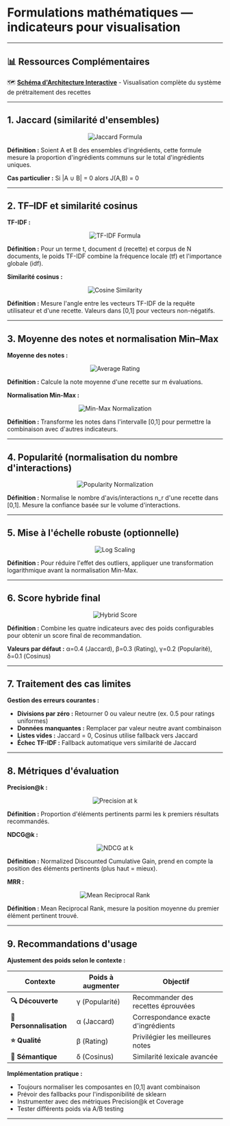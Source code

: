 # Formulations mathématiques — indicateurs pour visualisation

---

## 📊 Ressources Complémentaires

🗺️ **[Schéma d'Architecture Interactive](https://htmlpreview.github.io/?https://github.com/Mangetamain/mangetamain/blob/main/docs/recipe_script_diagram.html)** - Visualisation complète du système de prétraitement des recettes

---

## 1. Jaccard (similarité d'ensembles)

<p align="center">
<img src="https://latex.codecogs.com/svg.latex?\color{white}J(A,B)=\frac{|A\cap%20B|}{|A\cup%20B|}" alt="Jaccard Formula"/>
</p>

**Définition :** Soient A et B des ensembles d'ingrédients, cette formule mesure la proportion d'ingrédients communs sur le total d'ingrédients uniques.

**Cas particulier :** Si |A ∪ B| = 0 alors J(A,B) = 0

---

## 2. TF–IDF et similarité cosinus

**TF-IDF :**
<p align="center">
<img src="https://latex.codecogs.com/svg.latex?\color{white}w_{t,d}=\mathrm{tf}_{t,d}\times\mathrm{idf}_t" alt="TF-IDF Formula"/>
</p>

**Définition :** Pour un terme t, document d (recette) et corpus de N documents, le poids TF-IDF combine la fréquence locale (tf) et l'importance globale (idf).

**Similarité cosinus :**
<p align="center">
<img src="https://latex.codecogs.com/svg.latex?\color{white}\cos(v_d,q)=\frac{v_d\cdot%20q}{\|v_d\|_2\;\|q\|_2}" alt="Cosine Similarity"/>
</p>

**Définition :** Mesure l'angle entre les vecteurs TF-IDF de la requête utilisateur et d'une recette. Valeurs dans [0,1] pour vecteurs non-négatifs.

---

## 3. Moyenne des notes et normalisation Min–Max

**Moyenne des notes :**
<p align="center">
<img src="https://latex.codecogs.com/svg.latex?\color{white}\bar{r}=\frac{1}{m}\sum_{i=1}^m%20r_i" alt="Average Rating"/>
</p>

**Définition :** Calcule la note moyenne d'une recette sur m évaluations.

**Normalisation Min-Max :**
<p align="center">
<img src="https://latex.codecogs.com/svg.latex?\color{white}\tilde{r}=\begin{cases}\frac{\bar{r}-\min(\bar{r})}{\max(\bar{r})-\min(\bar{r})}&\text{si%20}\max\neq\min\\0.5&\text{si%20}\max=\min\end{cases}" alt="Min-Max Normalization"/>
</p>

**Définition :** Transforme les notes dans l'intervalle [0,1] pour permettre la combinaison avec d'autres indicateurs.

---

## 4. Popularité (normalisation du nombre d'interactions)

<p align="center">
<img src="https://latex.codecogs.com/svg.latex?\color{white}\text{pop}_r=\frac{n_r-\min(n)}{\max(n)-\min(n)}" alt="Popularity Normalization"/>
</p>

**Définition :** Normalise le nombre d'avis/interactions n_r d'une recette dans [0,1]. Mesure la confiance basée sur le volume d'interactions.

---

## 5. Mise à l'échelle robuste (optionnelle)

<p align="center">
<img src="https://latex.codecogs.com/svg.latex?\color{white}n'_r=\log(1+n_r)" alt="Log Scaling"/>
</p>

**Définition :** Pour réduire l'effet des outliers, appliquer une transformation logarithmique avant la normalisation Min-Max.

---

## 6. Score hybride final

<p align="center">
<img src="https://latex.codecogs.com/svg.latex?\color{white}\text{score}_r=\alpha\cdot%20J(A,B_r)+\delta\cdot\cos(v_{B_r},q)+\beta\cdot\tilde{r}+\gamma\cdot\text{pop}_r" alt="Hybrid Score"/>
</p>

**Définition :** Combine les quatre indicateurs avec des poids configurables pour obtenir un score final de recommandation.

**Valeurs par défaut :** α=0.4 (Jaccard), β=0.3 (Rating), γ=0.2 (Popularité), δ=0.1 (Cosinus)

---

## 7. Traitement des cas limites

**Gestion des erreurs courantes :**
- **Divisions par zéro :** Retourner 0 ou valeur neutre (ex. 0.5 pour ratings uniformes)
- **Données manquantes :** Remplacer par valeur neutre avant combinaison
- **Listes vides :** Jaccard = 0, Cosinus utilise fallback vers Jaccard
- **Échec TF-IDF :** Fallback automatique vers similarité de Jaccard

---

## 8. Métriques d'évaluation

**Precision@k :**
<p align="center">
<img src="https://latex.codecogs.com/svg.latex?\color{white}\mathrm{P@k}=\frac{1}{k}\sum_{i=1}^k\mathbf{1}[\text{rel}_i=1]" alt="Precision at k"/>
</p>

**Définition :** Proportion d'éléments pertinents parmi les k premiers résultats recommandés.

**NDCG@k :**
<p align="center">
<img src="https://latex.codecogs.com/svg.latex?\color{white}\mathrm{NDCG@k}=\frac{\mathrm{DCG@k}}{\mathrm{IDCG@k}}" alt="NDCG at k"/>
</p>

**Définition :** Normalized Discounted Cumulative Gain, prend en compte la position des éléments pertinents (plus haut = mieux).

**MRR :**
<p align="center">
<img src="https://latex.codecogs.com/svg.latex?\color{white}\mathrm{MRR}=\frac{1}{|Q|}\sum_{q=1}^{|Q|}\frac{1}{\text{rank}_q}" alt="Mean Reciprocal Rank"/>
</p>

**Définition :** Mean Reciprocal Rank, mesure la position moyenne du premier élément pertinent trouvé.

---

## 9. Recommandations d'usage

**Ajustement des poids selon le contexte :**

| Contexte | Poids à augmenter | Objectif |
|----------|-------------------|----------|
| **🔍 Découverte** | γ (Popularité) | Recommander des recettes éprouvées |
| **🎯 Personnalisation** | α (Jaccard) | Correspondance exacte d'ingrédients |
| **⭐ Qualité** | β (Rating) | Privilégier les meilleures notes |
| **🧠 Sémantique** | δ (Cosinus) | Similarité lexicale avancée |

**Implémentation pratique :**
- Toujours normaliser les composantes en [0,1] avant combinaison
- Prévoir des fallbacks pour l'indisponibilité de sklearn
- Instrumenter avec des métriques Precision@k et Coverage
- Tester différents poids via A/B testing

---